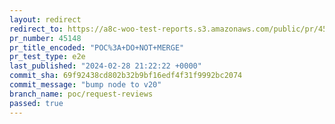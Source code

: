 ```yaml
---
layout: redirect
redirect_to: https://a8c-woo-test-reports.s3.amazonaws.com/public/pr/45148/e2e/index.html
pr_number: 45148
pr_title_encoded: "POC%3A+DO+NOT+MERGE"
pr_test_type: e2e
last_published: "2024-02-28 21:22:22 +0000"
commit_sha: 69f92438cd802b32b9bf16edf4f31f9992bc2074
commit_message: "bump node to v20"
branch_name: poc/request-reviews
passed: true
---
```

